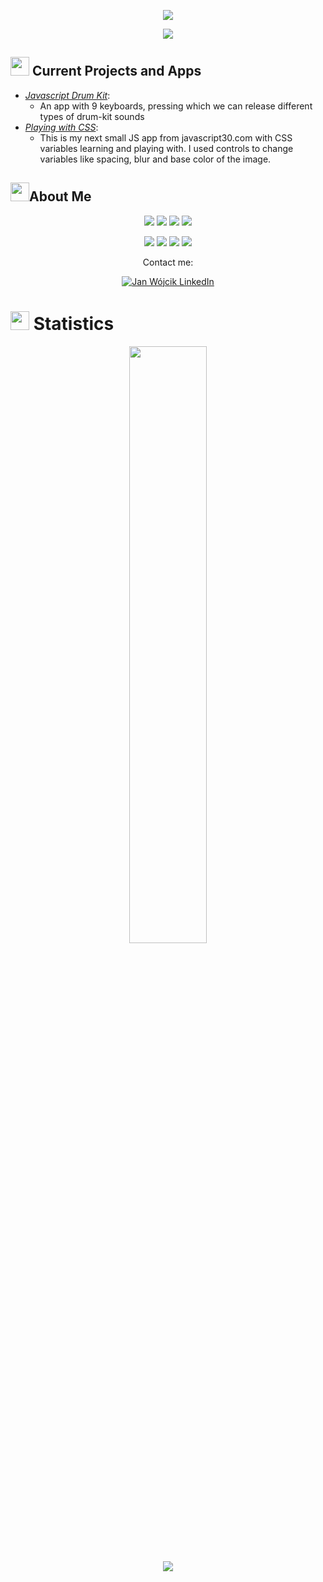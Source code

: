 <p align="center">
  <a href="https://github.com/DenverCoder1/readme-typing-svg"><img src="https://readme-typing-svg.herokuapp.com?lines=Hello,+World!;My+name+is+Jan.;I+am+Front-end+developer.;My+passion+is...;Learning!;&font=Fira+Code&weight=500&size=30&duration=4000&pause=1000&color=408D66&center=true&vCenter=true&width=600&height=100&"></a>
</p>

<p>
<div align="center" target="_blank">
  <img src="https://img.shields.io/github/followers/Janowoj?style=social">
</div>
</p>

## <img src="https://media1.giphy.com/media/Q8PQ1KuarrYucCMVTJ/giphy.gif?cid=ecf05e47odgm8bs8cmb8cf1ijmfzqaeeu9fzmx6nbcv06ky2&rid=giphy.gif" width="30"> Current Projects and Apps
<ul>			
	<li><i><a href="https://github.com/Janowoj/javascript-drum-kit">Javascript Drum Kit</a></i>:<ul><li>An app with 9 keyboards, pressing which we can release different types of drum-kit sounds</li></ul></li>
	<li><i><a href="https://github.com/Janowoj/playing-with-css-variables-and-js">Playing with CSS</a></i>:<ul><li>This is my next small JS app from javascript30.com with CSS variables learning and playing with. I used controls to change variables like spacing, blur and base color of the image.</li></ul></li>
	
</ul>

## <img src="https://user-images.githubusercontent.com/82110564/189553856-2e7f8f30-80b4-484f-bfaa-9e5eb10f24e5.gif" width="30">About Me

<p>
<div align="center">
  <img src="https://img.shields.io/badge/JavaScript-000000.svg?style=for-the-badge&logo=javascript&logoColor=F7E017">
  <img src="https://img.shields.io/badge/ReactJs-61DAFB.svg?logo=react&logoColor=black&style=for-the-badge">
  <img src="https://img.shields.io/badge/HTML5-F26624.svg?style=for-the-badge&logo=html5&logoColor=white">
  <img src="https://img.shields.io/badge/CSS-2465F1.svg?style=for-the-badge&logo=CSS3&logoColor=white">
</div>
</p>

<p>
<div align="center">
  <img src="https://img.shields.io/badge/Bootstrap-7952B3.svg?style=for-the-badge&logo=bootstrap&logoColor=white">
  <img src="https://img.shields.io/badge/Bulma-00D1B2.svg?style=for-the-badge&logo=bulma&logoColor=black">
  <img src="https://img.shields.io/badge/GitHub-%23121011.svg?style=for-the-badge&logo=github&logoColor=white">
  <img src="https://img.shields.io/badge/Visual%20Studio%20Code-0078d7.svg?style=for-the-badge&logo=visual-studio-code&logoColor=white">
</div>
</p>

<p align="center">Contact me:</p>
<p>
  
<div align="center" target="_blank">
	<a href="https://www.linkedin.com/in/jan-w%C3%B3jcik-245374252" rel="nofollow">
  	<img alt="Jan Wójcik LinkedIn" src="https://fontawesome.com/icons/linkedin?f=brands&s=solid">
	</a>
</div>
</p>

# <img src="https://media4.giphy.com/media/MIGbtLZoVjbl0bYbAd/giphy.gif?cid=ecf05e472t2h0i8d7dcjaoau9iqtchhr899hxmpxzzgc7lyw&rid=giphy.gif" width="30"> Statistics

<!-- [![Torrin's Activity Graph](https://activity-graph.herokuapp.com/graph?username=torrinworx&custom_title=Torrin's%20Contribution%20Graph&theme=radical&bg_color=282828&hide_border=true&line=d1a01f&point=c58545)](http://torrinleonard.com/) -->

<p align="center">
  <a href="http://torrinleonard.com/">
    <img width="49.5%" src="https://github-readme-stats.vercel.app/api/top-langs/?username=Janowoj&theme=radical&bg_color=282828&hide_border=true&include_all_commits=true&count_private=true&layout=compact">
  </a>
</p>

<p align="center"><img src="https://profile-counter.glitch.me/{Janowoj}/count.svg"></p>
